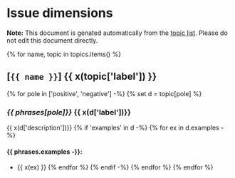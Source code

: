 # Issue dimensions

**Note:** This document is genated automatically from the [topic list](topics.yml).
Please do not edit this document directly.

{% for name, topic in topics.items() %}

## [`{{ name }}`] {{ x(topic['label']) }}
{% for pole in ['positive', 'negative'] -%}
  {% set d = topic[pole] %}
### _{{ phrases[pole]}}_ **{{ x(d['label'])}}**
{{ x(d['description'])}}
{% if 'examples' in d -%}
{% for ex in d.examples -%}
#### {{ phrases.examples -}}:

- {{ x(ex) }}
  {% endfor %}
  {% endif -%}
{% endfor %}
{% endfor %}
